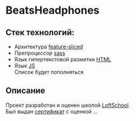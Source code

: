 # BeatsHeadphones

## Стек технологий:
- Архитектура [feature-sliced](https://feature-sliced.design/)
- Препроцессор [sass](https://sass-lang.com/documentation)
- Язык гипертекстовой разметки [HTML](https://developer.mozilla.org/ru/docs/Web/HTML)
- Язык [JS](https://developer.mozilla.org/ru/docs/Web/JavaScript)\
Cписок будет пополняться

## Описание
Проект разработан и оценен школой [LoftSchool](https://loftschool.com/).\
Был выдан [сертификат]() с оценкой ...
